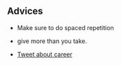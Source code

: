 ## Advices
-  Make sure to do spaced repetition
- give more than you take.


- [Tweet about career](https://twitter.com/patio11/status/936615043126370306)
